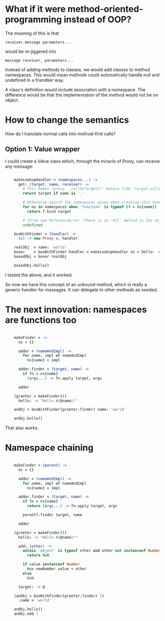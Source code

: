 # What if it were method-oriented-programming instead of OOP?

The meaning of this is that

    receiver.message parameters...

would be re-jiggered into

    message receiver, parameters...

Instead of adding methods to classes, we would add classes to method
namespaces. This would mean methods could automatically handle null and
undefined in a friendlier way.

A class's definition would include association with a namespace. The
difference would be that the implementation of the method would not be on
object.

# How to change the semantics

How do I translate normal calls into method-first calls?

## Option 1: Value wrapper

I could create a Value class which, through the miracle of Proxy, can receive
any message:

```coffee

    makeLookupHandler = (namespaces...) ->
      get: (target, name, receiver) ->
        # This makes 'proxy._.callOnTarget()' behave like 'target.callOnTarget'
        return target if name is '_'

        # Otherwise search the namespaces given when creating this handler
        for ns in namespaces when 'function' is typeof (f = ns[name])
          return f.bind target

        # throw new ReferenceError "There is no '#{}' method in the object's namespaces"
        undefined

    boxWithFinder = (handler) ->
      (v) -> new Proxy v, handler

    realObj  = name: 'world'
    boxer    = boxWithFinder handler = makeLookupHandler ns = hello: -> "Hello #{@name}!"
    boxedObj = boxer realObj

    boxedObj.hello()

```

I tested the above, and it worked.

So now we have this concept of an unbound method, which is really a generic
handler for messages. It can delegate to other methods as needed.

# The next innovation: namespaces are functions too

```coffee

    makeFinder = ->
      ns = {}

      adder = (nameAndImpl) ->
        for name, impl of nameAndImpl
          ns[name] = impl

      adder.finder = (target, name) ->
        if fn = ns[name]
          (args...) -> fn.apply target, args

      adder

    (greeter = makeFinder())
      hello: -> "Hello #{@name}!"

    anObj = boxWithFinder(greeter.finder) name: 'world'

    anObj.hello()
```

That also works.

# Namespace chaining

```coffee

    makeFinder = (parent) ->
      ns = {}

      adder = (nameAndImpl) ->
        for name, impl of nameAndImpl
          ns[name] = impl

      adder.finder = (target, name) ->
        if fn = ns[name]
          return (args...) -> fn.apply target, args

        parent?.finder target, name

      adder

    (greeter = makeFinder())
      hello: -> "Hello #{@name}!"

      add: (other) ->
        unless 'object' is typeof other and other not instanceof Number
          return NaN

        if value instanceof Number
          box newNumber value + other
        else
          NaN

      target: -> @

    (anObj = boxWithFinder(greeter.finder) 1)
      .name = 'world'

    anObj.hello()
    anObj.add 1
```
